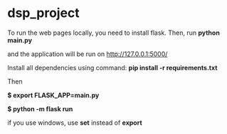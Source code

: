 # dsp_project

To run the web pages locally, you need to install flask.  Then, run
**python main.py**

and the application will be run on http://127.0.0.1:5000/

Install all dependencies using command: 
**pip install -r requirements.txt**

Then

**$ export FLASK_APP=main.py**

**$ python -m flask run**

if you use windows, use **set** instead of **export** 
